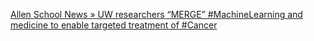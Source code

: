 [Allen School News » UW researchers “MERGE” #MachineLearning and medicine to enable targeted treatment of #Cancer](https://qi.tc/qi/116950)
